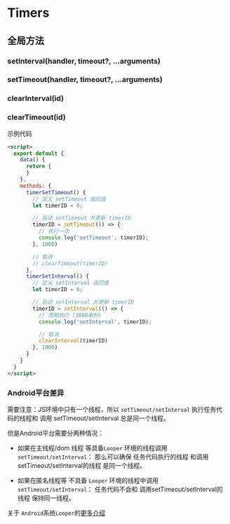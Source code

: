 # Timers

## 全局方法

### setInterval(handler, timeout?, ...arguments)

<!-- UTSJSON.Timers.setInterval.description -->

<!-- UTSJSON.Timers.setInterval.param -->

<!-- UTSJSON.Timers.setInterval.returnValue -->

<!-- UTSJSON.Timers.setInterval.compatibility -->

<!-- UTSJSON.Timers.setInterval.tutorial -->

### setTimeout(handler, timeout?, ...arguments)

<!-- UTSJSON.Timers.setTimeout.description -->

<!-- UTSJSON.Timers.setTimeout.param -->

<!-- UTSJSON.Timers.setTimeout.returnValue -->

<!-- UTSJSON.Timers.setTimeout.compatibility -->

<!-- UTSJSON.Timers.setTimeout.tutorial -->

### clearInterval(id)

<!-- UTSJSON.Timers.clearInterval.description -->

<!-- UTSJSON.Timers.clearInterval.param -->

<!-- UTSJSON.Timers.clearInterval.returnValue -->

<!-- UTSJSON.Timers.clearInterval.compatibility -->

<!-- UTSJSON.Timers.clearInterval.tutorial -->

### clearTimeout(id)

<!-- UTSJSON.Timers.clearTimeout.description -->

<!-- UTSJSON.Timers.clearTimeout.param -->

<!-- UTSJSON.Timers.clearTimeout.returnValue -->

<!-- UTSJSON.Timers.clearTimeout.compatibility -->

<!-- UTSJSON.Timers.clearTimeout.tutorial -->

示例代码

```html
<script>
  export default {
    data() {
      return {
      }
    },
    methods: {
      timerSetTimeout() {
        // 定义 setTimeout 返回值
        let timerID = 0;

        // 启动 setTimeout 并更新 timerID
        timerID = setTimeout(() => {
          // 执行一次
          console.log('setTimeout', timerID);
        }, 1000)

        // 取消
        // clearTimeout(timerID)
      },
      timerSetInterval() {
        // 定义 setInterval 返回值
        let timerID = 0;

        // 启动 setInterval 并更新 timerID
        timerID = setInterval(() => {
          // 周期执行 (1000毫秒)
          console.log('setInterval', timerID);

          // 取消
          clearInterval(timerID)
        }, 1000)
      }
    }
  }
</script>
```

### Android平台差异

需要注意：JS环境中只有一个线程，所以 `setTimeout/setInterval` 执行任务代码的线程和 调用 setTimeout/setInterval 总是同一个线程。

但是Android平台需要分两种情况：

+ 如果在主线程/dom 线程 等具备`Looper` 环境的线程调用`setTimeout/setInterval`： 那么可以确保 任务代码执行的线程 和调用setTimeout/setInterval的线程 是同一个线程。

+ 如果在匿名线程等 不具备 `Looper` 环境的线程中调用`setTimeout/setInterval`： 任务代码不会和 调用setTimeout/setInterval的线程 保持同一线程。


关于 `Android`系统`Looper`的[更多介绍](https://developer.android.com/reference/android/os/Looper)


